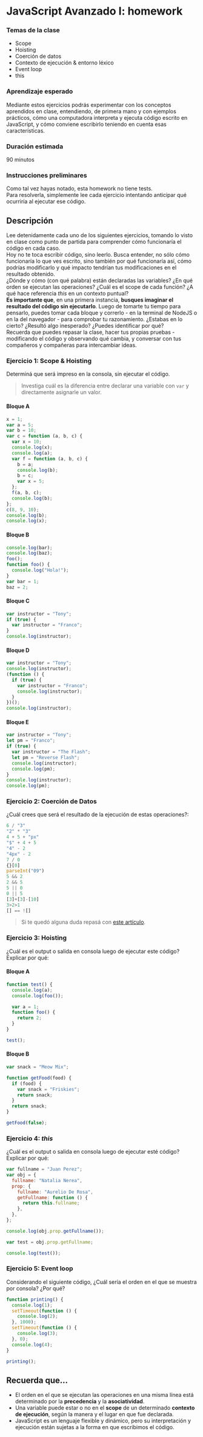 # JavaScript Avanzado I: homework

### Temas de la clase

- Scope
- Hoisting
- Coerción de datos
- Contexto de ejecución & entorno léxico
- Event loop
- this

### Aprendizaje esperado

Mediante estos ejercicios podrás experimentar con los conceptos aprendidos en clase, entendiendo, de primera mano y con ejemplos prácticos, cómo una computadora interpreta y ejecuta código escrito en JavaScript, y cómo conviene escribirlo teniendo en cuenta esas características.

### Duración estimada

90 minutos

### Instrucciones preliminares

Como tal vez hayas notado, esta homework no tiene tests.  
Para resolverla, simplemente lee cada ejercicio intentando anticipar qué ocurriría al ejecutar ese código.

## Descripción

Lee detenidamente cada uno de los siguientes ejercicios, tomando lo visto en clase como punto de partida para comprender cómo funcionaría el código en cada caso.  
Hoy no te toca escribir código, sino leerlo. Busca entender, no sólo cómo funcionaría lo que ves escrito, sino también por qué funcionaría así, cómo podrías modificarlo y qué impacto tendrían tus modificaciones en el resultado obtenido.  
¿Dónde y cómo (con qué palabra) están declaradas las variables? ¿En qué orden se ejecutan las operaciones? ¿Cuál es el scope de cada función? ¿A qué hace referencia _this_ en un contexto puntual?  
**Es importante que**, en una primera instancia, **busques imaginar el resultado del código sin ejecutarlo**. Luego de tomarte tu tiempo para pensarlo, puedes tomar cada bloque y correrlo - en la terminal de NodeJS o en la del navegador - para comprobar tu razonamiento. ¿Estabas en lo cierto? ¿Resultó algo inesperado? ¿Puedes identificar por qué?  
Recuerda que puedes repasar la clase, hacer tus propias pruebas - modificando el código y observando qué cambia, y conversar con tus compañeros y compañeras para intercambiar ideas.

### Ejercicio 1: Scope & Hoisting

Determiná que será impreso en la consola, sin ejecutar el código.

> Investiga cuál es la diferencia entre declarar una variable con `var` y directamente asignarle un valor.

#### Bloque A

```javascript
x = 1;
var a = 5;
var b = 10;
var c = function (a, b, c) {
  var x = 10;
  console.log(x);
  console.log(a);
  var f = function (a, b, c) {
    b = a;
    console.log(b);
    b = c;
    var x = 5;
  };
  f(a, b, c);
  console.log(b);
};
c(8, 9, 10);
console.log(b);
console.log(x);
```

#### Bloque B

```javascript
console.log(bar);
console.log(baz);
foo();
function foo() {
  console.log("Hola!");
}
var bar = 1;
baz = 2;
```

#### Bloque C

```javascript
var instructor = "Tony";
if (true) {
  var instructor = "Franco";
}
console.log(instructor);
```

#### Bloque D

```javascript
var instructor = "Tony";
console.log(instructor);
(function () {
  if (true) {
    var instructor = "Franco";
    console.log(instructor);
  }
})();
console.log(instructor);
```

#### Bloque E

```javascript
var instructor = "Tony";
let pm = "Franco";
if (true) {
  var instructor = "The Flash";
  let pm = "Reverse Flash";
  console.log(instructor);
  console.log(pm);
}
console.log(instructor);
console.log(pm);
```

### Ejercicio 2: Coerción de Datos

¿Cuál crees que será el resultado de la ejecución de estas operaciones?:

```javascript
6 / "3"
"2" * "3"
4 + 5 + "px"
"$" + 4 + 5
"4" - 2
"4px" - 2
7 / 0
{}[0]
parseInt("09")
5 && 2
2 && 5
5 || 0
0 || 5
[3]+[3]-[10]
3>2>1
[] == ![]
```

> Si te quedó alguna duda repasá con [este artículo](http://javascript.info/tutorial/object-conversion).

### Ejercicio 3: Hoisting

¿Cuál es el output o salida en consola luego de ejecutar este código? Explicar por qué:

#### Bloque A

```javascript
function test() {
  console.log(a);
  console.log(foo());

  var a = 1;
  function foo() {
    return 2;
  }
}

test();
```

#### Bloque B

```javascript
var snack = "Meow Mix";

function getFood(food) {
  if (food) {
    var snack = "Friskies";
    return snack;
  }
  return snack;
}

getFood(false);
```

### Ejercicio 4: _this_

¿Cuál es el output o salida en consola luego de ejecutar esté código? Explicar por qué:

```javascript
var fullname = "Juan Perez";
var obj = {
  fullname: "Natalia Nerea",
  prop: {
    fullname: "Aurelio De Rosa",
    getFullname: function () {
      return this.fullname;
    },
  },
};

console.log(obj.prop.getFullname());

var test = obj.prop.getFullname;

console.log(test());
```

### Ejercicio 5: Event loop

Considerando el siguiente código, ¿Cuál sería el orden en el que se muestra por consola? ¿Por qué?

```javascript
function printing() {
  console.log(1);
  setTimeout(function () {
    console.log(2);
  }, 1000);
  setTimeout(function () {
    console.log(3);
  }, 0);
  console.log(4);
}

printing();
```

## Recuerda que...

- El orden en el que se ejecutan las operaciones en una misma línea está determinado por la **precedencia** y la **asociatividad**.
- Una variable puede estar o no en el **scope** de un determinado **contexto de ejecución**, según la manera y el lugar en que fue declarada.
- JavaScript es un lenguaje flexible y dinámico, pero su interpretación y ejecución están sujetas a la forma en que escribimos el código.
